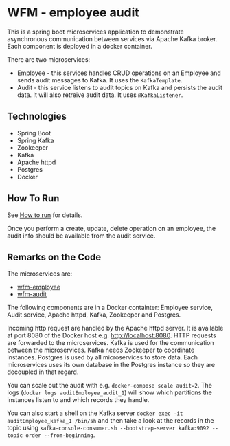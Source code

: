WFM - employee audit
==================

This is a spring boot microservices application to demonstrate asynchronous communication between services via Apache Kafka broker. Each component is deployed in a docker container.

There are two microservices:
- Employee - this services handles CRUD operations on an Employee and sends audit messages to Kafka. It
  uses the `KafkaTemplate`.
- Audit - this service listens to audit topics on Kafka and persists the audit data. It will also retreive audit data. It uses `@KafkaListener`.

Technologies
------------

- Spring Boot
- Spring Kafka
- Zookeeper
- Kafka
- Apache httpd
- Postgres
- Docker

How To Run
----------

See [How to run](HOW-TO-RUN.md) for details.

Once you perform a create, update, delete operation on an employee, the audit info should be available from the audit service.

Remarks on the Code
-------------------

The microservices are: 
- [wfm-employee](wfm/wfm-employee) 
- [wfm-audit](wfm/wfm-audit)

The following components are in a Docker containter: Employee service, Audit service, Apache httpd, Kafka, Zookeeper and Postgres.

Incoming http request are handled by the Apache httpd server. It is
available at port 8080 of the Docker host
e.g. <http://localhost:8080>.  HTTP requests are forwarded to the
microservices. Kafka is used for the communication between the
microservices. Kafka needs Zookeeper to coordinate instances. Postgres
is used by all microservices to store data. Each microservices uses
its own database in the Postgres instance so they are decoupled in
that regard.

You can scale out the audit with e.g. `docker-compose scale audit=2`. 
The logs (`docker logs auditEmployee_audit_1`) will show which partitions the instances listen to and which records they handle.

You can also start a shell on the Kafka server `docker exec -it
auditEmployee_kafka_1 /bin/sh` and then take a look at the records in the
topic using `kafka-console-consumer.sh --bootstrap-server kafka:9092
--topic order --from-beginning`.
